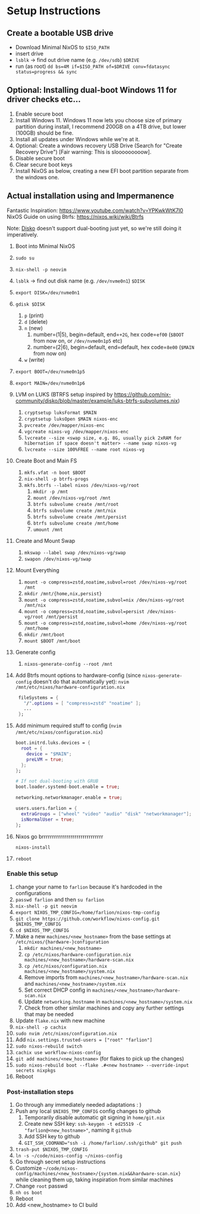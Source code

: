 # Setup Instructions

## Create a bootable USB drive

- Download Minimal NixOS to `$ISO_PATH`
- insert drive
- `lsblk` -> find out drive name (e.g. `/dev/sdb`) `$DRIVE`
- run (as root) `dd bs=4M if=$ISO_PATH of=$DRIVE conv=fdatasync status=progress && sync`

## Optional: Installing dual-boot Windows 11 for driver checks etc...

1. Enable secure boot
1. Install Windows 11. Windows 11 now lets you choose size of primary partition during install, I recommend 200GB on a 4TB drive, but lower (100GB) should be fine.
1. Install all updates under Windows while we're at it.
1. Optional: Create a windows recovery USB Drive (Search for "Create Recovery Drive") [Fair warning: This is slooooooooow].
1. Disable secure boot
1. Clear secure boot keys
1. Install NixOS as below, creating a new EFI boot partition separate from the windows one.

## Actual installation using and Impermanence

Fantastic Inspiration: https://www.youtube.com/watch?v=YPKwkWtK7l0
NixOS Guide on using Btrfs: https://nixos.wiki/wiki/Btrfs

Note: [Disko](https://github.com/nix-community/disko) doesn't support dual-booting just yet, so we're still doing it imperatively.

1. Boot into Minimal NixOS
1. `sudo su`
1. `nix-shell -p neovim`
1. `lsblk` -> find out disk name (e.g. `/dev/nvme0n1`) `$DISK`
1. `export DISK=/dev/nvme0n1`
1. `gdisk $DISK`
   1. `p` (print)
   1. `d` (delete)
   1. `n` (new)
      1. number=(1|5), begin=default, end=`+2G`, hex code=`ef00` (`$BOOT` from now on, or `/dev/nvme0n1p5` etc)
      1. number=(2|6), begin=default, end=default, hex code=`8e00` (`$MAIN` from now on)
   1. `w` (write)
1. `export BOOT=/dev/nvme0n1p5`
1. `export MAIN=/dev/nvme0n1p6`
1. LVM on LUKS (BTRFS setup inspired by https://github.com/nix-community/disko/blob/master/example/luks-btrfs-subvolumes.nix)

   1. `cryptsetup luksFormat $MAIN`
   1. `cryptsetup luksOpen $MAIN nixos-enc`
   1. `pvcreate /dev/mapper/nixos-enc`
   1. `vgcreate nixos-vg /dev/mapper/nixos-enc`
   1. `lvcreate --size <swap size, e.g. 8G, usually pick 2xRAM for hibernation if space doesn't matter> --name swap nixos-vg`
   1. `lvcreate --size 100%FREE --name root nixos-vg`

1. Create Boot and Main FS

   1. `mkfs.vfat -n boot $BOOT`
   1. `nix-shell -p btrfs-progs`
   1. `mkfs.btrfs --label nixos /dev/nixos-vg/root`
      1. `mkdir -p /mnt`
      1. `mount /dev/nixos-vg/root /mnt`
      1. `btrfs subvolume create /mnt/root`
      1. `btrfs subvolume create /mnt/nix`
      1. `btrfs subvolume create /mnt/persist`
      1. `btrfs subvolume create /mnt/home`
      1. `umount /mnt`

1. Create and Mount Swap

   1. `mkswap --label swap /dev/nixos-vg/swap`
   1. `swapon /dev/nixos-vg/swap`

1. Mount Everything

   1. `mount -o compress=zstd,noatime,subvol=root /dev/nixos-vg/root /mnt`
   1. `mkdir /mnt/{home,nix,persist}`
   1. `mount -o compress=zstd,noatime,subvol=nix /dev/nixos-vg/root /mnt/nix`
   1. `mount -o compress=zstd,noatime,subvol=persist /dev/nixos-vg/root /mnt/persist`
   1. `mount -o compress=zstd,noatime,subvol=home /dev/nixos-vg/root /mnt/home`
   1. `mkdir /mnt/boot`
   1. `mount $BOOT /mnt/boot`

1. Generate config
   1. `nixos-generate-config --root /mnt`
1. Add Btrfs mount options to hardware-config (since `nixos-generate-config` doesn't do that automatically yet):
   `nvim /mnt/etc/nixos/hardware-configuration.nix`
   ```nix
    fileSystems = {
      "/".options = [ "compress=zstd" "noatime" ];
      ...
    };
   ```
1. Add minimum required stuff to config (`nvim /mnt/etc/nixos/configuration.nix`)

   ```nix
   boot.initrd.luks.devices = {
     root = {
       device = "$MAIN";
       preLVM = true;
     };
   };

   # If not dual-booting with GRUB
   boot.loader.systemd-boot.enable = true;

   networking.networkmanager.enable = true;

   users.users.farlion = {
     extraGroups = ["wheel" "video" "audio" "disk" "networkmanager"];
     isNormalUser = true;
   };
   ```

1. Nixos go brrrrrrrrrrrrrrrrrrrrrrrrrrrrrr

   `nixos-install`

1. `reboot`

### Enable this setup

1. change your name to `farlion` because it's hardcoded in the configurations
1. `passwd farlion` and then `su farlion`
1. `nix-shell -p git neovim`
1. `export NIXOS_TMP_CONFIG=/home/farlion/nixos-tmp-config`
1. `git clone https://github.com/workflow/nixos-config.git $NIXOS_TMP_CONFIG`
1. `cd $NIXOS_TMP_CONFIG`
1. Make a new `machines/<new_hostname>` from the base settings at `/etc/nixos/{hardware-}configuration`
   1. `mkdir machines/<new_hostname>`
   1. `cp /etc/nixos/hardware-configuration.nix machines/<new_hostname>/hardware-scan.nix`
   1. `cp /etc/nixos/configuration.nix machines/<new_hostname>/system.nix`
   1. Remove imports from `machines/<new_hostname>/hardware-scan.nix` and `machines/<new_hostname>/system.nix`
   1. Set correct DHCP config in `machines/<new_hostname>/hardware-scan.nix`
   1. Update `networking.hostname` in `machines/<new_hostname>/system.nix`
   1. Check from other similar machines and copy any further settings that may be needed
1. Update `flake.nix` with new machine
1. `nix-shell -p cachix`
1. `sudo nvim /etc/nixos/configuration.nix`
1. Add `nix.settings.trusted-users = ["root" "farlion"]`
1. `sudo nixos-rebuild switch`
1. `cachix use workflow-nixos-config`
1. `git add machines/<new_hostname>` (for flakes to pick up the changes)
1. `sudo nixos-rebuild boot --flake .#<new hostname> --override-input secrets nixpkgs`
1. Reboot

### Post-installation steps

1. Go through any immediately needed adaptations : )
1. Push any local `$NIXOS_TMP_CONFIG` config changes to github
   1. Temporarily disable automatic git signing in `home/git.nix`
   1. Create new SSH key: `ssh-keygen -t ed25519 -C "farlion@<new_hostname>"`, naming it `github`
   1. Add SSH key to github
   1. `GIT_SSH_COOMAND="ssh -i /home/farlion/.ssh/github" git push`
1. `trash-put $NIXOS_TMP_CONFIG`
1. `ln -s ~/code/nixos-config ~/nixos-config`
1. Go through secret setup instructions
1. Customize `~/code/nixos-config/machines/<new_hostname>/{system.nix&&hardware-scan.nix}` while cleaning them up, taking inspiration from similar machines
1. Change `root` passwd
1. `nh os boot`
1. Reboot
1. Add <new_hostname> to CI build
